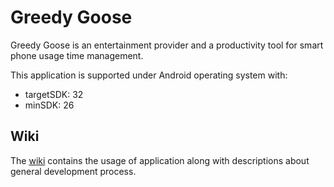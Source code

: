 # Greedy Goose

Greedy Goose is an entertainment provider and a productivity tool for smart phone usage time management.

This application is supported under Android operating system with:
  - targetSDK: 32
  - minSDK:    26

## Wiki

The [wiki](https://github.com/IChung14/greedy_goose/wiki) contains the usage of application along with descriptions about general development process.
